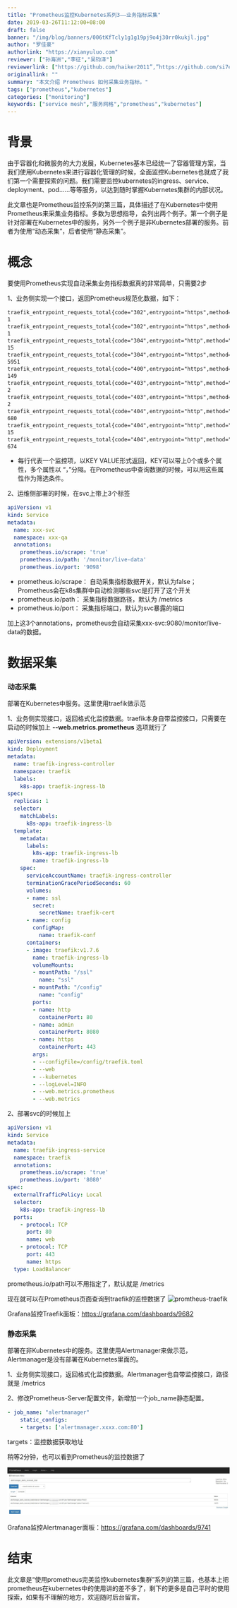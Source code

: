 ```yaml
---
title: "Prometheus监控Kubernetes系列3——业务指标采集"
date: 2019-03-26T11:12:00+08:00
draft: false
banner: "/img/blog/banners/006tKfTcly1g1g19pj9o4j30rr0kukjl.jpg"
author: "罗佳豪"
authorlink: "https://xianyuluo.com"
reviewer: ["孙海洲","李征","吴钧泽"]
reviewerlink: ["https://github.com/haiker2011”,”https://github.com/si7eka”,”https://www.wujunze.com/"]
originallink: ""
summary: "本文介绍 Prometheus 如何采集业务指标。"
tags: ["prometheus","kubernetes"]
categories: ["monitoring"]
keywords: ["service mesh","服务网格","prometheus","kubernetes"]
---
```


# 背景

由于容器化和微服务的大力发展，Kubernetes基本已经统一了容器管理方案，当我们使用Kubernetes来进行容器化管理的时候，全面监控Kubernetes也就成了我们第一个需要探索的问题。我们需要监控kubernetes的ingress、service、deployment、pod......等等服务，以达到随时掌握Kubernetes集群的内部状况。

此文章也是Prometheus监控系列的第三篇，具体描述了在Kubernetes中使用Prometheus来采集业务指标。多数为思想指导，会列出两个例子。第一个例子是针对部署在Kubernetes中的服务，另外一个例子是非Kubernetes部署的服务。前者为使用“动态采集”，后者使用“静态采集”。

# 概念

要使用Prometheus实现自动采集业务指标数据真的非常简单，只需要2步

1、业务侧实现一个接口，返回Prometheus规范化数据，如下：

```
traefik_entrypoint_requests_total{code="302",entrypoint="https",method="HEAD",protocol="http"} 1
traefik_entrypoint_requests_total{code="302",entrypoint="https",method="POST",protocol="http"} 1
traefik_entrypoint_requests_total{code="304",entrypoint="http",method="GET",protocol="http"} 15
traefik_entrypoint_requests_total{code="304",entrypoint="https",method="GET",protocol="http"} 5951
traefik_entrypoint_requests_total{code="400",entrypoint="https",method="GET",protocol="http"} 149
traefik_entrypoint_requests_total{code="403",entrypoint="http",method="GET",protocol="http"} 2
traefik_entrypoint_requests_total{code="403",entrypoint="https",method="HEAD",protocol="http"} 2
traefik_entrypoint_requests_total{code="404",entrypoint="http",method="GET",protocol="http"} 680
traefik_entrypoint_requests_total{code="404",entrypoint="http",method="HEAD",protocol="http"} 15
traefik_entrypoint_requests_total{code="404",entrypoint="http",method="POST",protocol="http"} 674
```

- 每行代表一个监控项，以KEY VALUE形式返回，KEY可以带上0个或多个属性，多个属性以 “，”分隔。在Prometheus中查询数据的时候，可以用这些属性作为筛选条件。

2、运维侧部署的时候，在svc上带上3个标签

```yaml
apiVersion: v1
kind: Service
metadata:
  name: xxx-svc
  namespace: xxx-qa
  annotations:
    prometheus.io/scrape: 'true'
    prometheus.io/path: '/monitor/live-data'
    prometheus.io/port: '9098'
```

- prometheus.io/scrape：
  自动采集指标数据开关，默认为false；Prometheus会在k8s集群中自动检测哪些svc是打开了这个开关
- prometheus.io/path：
  采集指标数据路径，默认为 /metrics
- prometheus.io/port：
  采集指标端口，默认为svc暴露的端口

加上这3个annotations，prometheus会自动采集xxx-svc:9080/monitor/live-data的数据。

# 数据采集

### 动态采集

部署在Kubernetes中服务。这里使用traefik做示范

1、业务侧实现接口，返回格式化监控数据。traefik本身自带监控接口，只需要在启动的时候加上 **--web.metrics.prometheus** 选项就行了

```yaml
apiVersion: extensions/v1beta1
kind: Deployment
metadata:
  name: traefik-ingress-controller
  namespace: traefik
  labels:
    k8s-app: traefik-ingress-lb
spec:
  replicas: 1
  selector:
    matchLabels:
      k8s-app: traefik-ingress-lb
  template:
    metadata:
      labels:
        k8s-app: traefik-ingress-lb
        name: traefik-ingress-lb
    spec:
      serviceAccountName: traefik-ingress-controller
      terminationGracePeriodSeconds: 60
      volumes:
      - name: ssl
        secret:
          secretName: traefik-cert
      - name: config
        configMap:
          name: traefik-conf
      containers:
      - image: traefik:v1.7.6
        name: traefik-ingress-lb
        volumeMounts:
        - mountPath: "/ssl"
          name: "ssl"
        - mountPath: "/config"
          name: "config"
        ports:
        - name: http
          containerPort: 80
        - name: admin
          containerPort: 8080
        - name: https
          containerPort: 443
        args:
        - --configFile=/config/traefik.toml
        - --web
        - --kubernetes
        - --logLevel=INFO
        - --web.metrics.prometheus
        - --web.metrics
```

2、部署svc的时候加上

```yaml
apiVersion: v1
kind: Service
metadata:
  name: traefik-ingress-service
  namespace: traefik
  annotations:
    prometheus.io/scrape: 'true'
    prometheus.io/port: '8080'
spec:
  externalTrafficPolicy: Local
  selector:
    k8s-app: traefik-ingress-lb
  ports:
    - protocol: TCP
      port: 80
      name: web
    - protocol: TCP
      port: 443
      name: https
  type: LoadBalancer
```

prometheus.io/path可以不用指定了，默认就是 /metrics

现在就可以在Prometheus页面查询到traefik的监控数据了
![promtheus-traefik](http://dl-blog.laoxianyu.cn/prometheus-traefik.png)

Grafana监控Traefik面板：https://grafana.com/dashboards/9682

### 静态采集

部署在非Kubernetes中的服务。这里使用Alertmanager来做示范，Alertmanager是没有部署在Kubernetes里面的。

1、业务侧实现接口，返回格式化监控数据。Alertmanager也自带监控接口，路径就是 /metrics

2、修改Prometheus-Server配置文件，新增加一个job_name静态配置。

```yaml
- job_name: "alertmanager"
    static_configs:
    - targets: ['alertmanager.xxxx.com:80']
```

targets：监控数据获取地址

稍等2分钟，也可以看到Prometheus的监控数据了

![](006tKfTcly1g1g855oslzj31f90b5gnk.jpg)

Grafana监控Alertmanager面板：https://grafana.com/dashboards/9741

# 结束

此文章是“使用prometheus完美监控kubernetes集群”系列的第三篇，也基本上把prometheus在kubernetes中的使用讲的差不多了，剩下的更多是自己平时的使用探索，如果有不理解的地方，欢迎随时后台留言。

